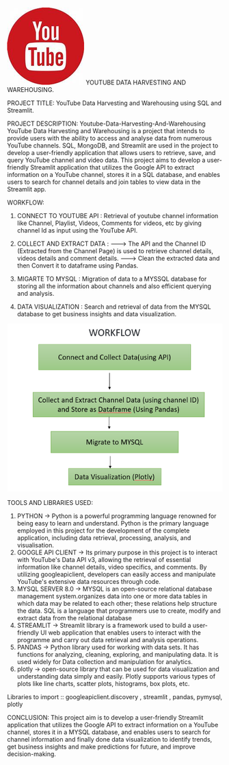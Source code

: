![image](images/logo.jpg) YOUTUBE DATA HARVESTING AND WAREHOUSING.

PROJECT TITLE:
           YouTube Data Harvesting and Warehousing using SQL and Streamlit.
           
PROJECT DESCRIPTION:
          Youtube-Data-Harvesting-And-Warehousing YouTube Data Harvesting and Warehousing is a project that intends to provide users with the ability to access and analyse data from numerous YouTube channels. SQL, MongoDB, and Streamlit are used in the project to develop a user-friendly application that allows users to retrieve, save, and query YouTube channel and video data.
          This project aims to develop a user-friendly Streamlit application that utilizes the Google API to extract information on a YouTube channel, stores it in a SQL database, and enables users to search for channel details and join tables to view data in the Streamlit app.

WORKFLOW:

1. CONNECT TO YOUTUBE API : Retrieval of youtube channel information like Channel, Playlist, Videos, Comments for videos, etc by giving channel Id as input using the YouTube API.

2. COLLECT AND EXTRACT DATA : 
    ---> The API and the Channel ID (Extracted from the Channel Page) is used to retrieve channel details, 
    videos details and comment details.
    ---> Clean the extracted data and then Convert it to dataframe using Pandas.

3. MIGARTE TO MYSQL : Migration of data to a MYSSQL database for storing all the information about channels and also efficient querying and analysis.

4. DATA VISUALIZATION : Search and retrieval of data from the MYSQL database to get business insights and data visualization.

![image](images/flow.png)

TOOLS AND LIBRARIES USED:
 1. PYTHON -> Python is a powerful programming language renowned for being easy to learn and understand. Python is the primary language employed in this project for the development of the complete application, including data retrieval, processing, analysis, and visualisation.
 2. GOOGLE API CLIENT -> Its primary purpose in this project is to interact with YouTube's Data API v3, allowing the retrieval of essential information like channel details, video specifics, and comments. By utilizing googleapiclient, developers can easily access and manipulate YouTube's extensive data resources through code.
 3. MYSQL SERVER 8.0 -> MYSQL is an open-source relational database management system.organizes data into one or more data tables in which data may be related to each other; these relations help structure the data. SQL is a language that programmers use to create, modify and extract data from the relational database
 4. STREAMLIT -> Streamlit library is a framework used to build a user-friendly UI web application that enables users to interact with the programme and carry out data retrieval and analysis operations.
 5. PANDAS -> Python library used for working with data sets. It has functions for analyzing, cleaning, exploring, and manipulating data. It is used widely for Data collection and manipulation for analytics.
 6. plotly -> open-source library that can be used for data visualization and understanding data simply and easily. Plotly supports various types of plots like line charts, scatter plots, histograms, box plots, etc.

Libraries to import :: googleapiclient.discovery , streamlit , pandas, pymysql, plotly

CONCLUSION:
        This project aim is to develop a user-friendly Streamlit application that utilizes the Google API to extract information on a YouTube channel, stores it in a MYSQL database, and enables users to search for channel information and finally done data visualization to identify trends, get business insights and make predictions for future, and improve decision-making.
